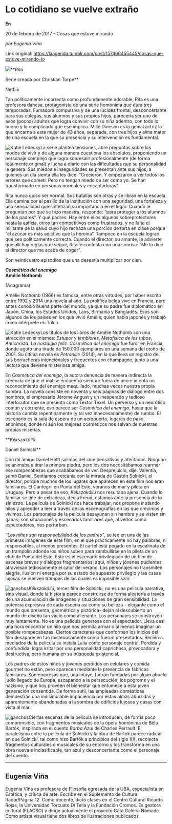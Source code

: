 # Lo cotidiano se vuelve extraño

**En**

20 de febrero de 2017 - Cosas que estuve mirando

_por Eugenia Viña_

Link original: https://laagenda.tumblr.com/post/157466455445/cosas-que-estuve-mirando-lo

![](https://64.media.tumblr.com/38355eefbf400cc9a0a4278f838674cf/tumblr_inline_pjzvnhODwR1t6q87u_500.jpg)***Rita*  

Serie creada por Christian Torpe**  

Netflix


Tan políticamente incorrecta como profundamente adorable, Rita es una profesora danesa, protagonista de una serie homónima que dura tres temporadas. Fumadora compulsiva y de una lucidez frontal, desconcertante para sus colegas, sus alumnos y sus propios hijos, parecería ser uno de esos (pocos) adultos que logra convivir con su niña adentro, con todo lo bueno y lo complicado que eso implica. Mille Dinesen es la genial actriz la que encarna a esta mujer de 43 años, separada, con tres hijos y alma mater de una escuela en la que su presencia y su intervención es fundamental. 

![Katie Ledecky](https://64.media.tumblr.com/b7f548f991685cc3f2bfceb2867babb5/tumblr_inline_pjzvnh0AL01t6q87u_400.jpg)La serie plantea tensiones, abre preguntas sobre los modos de vivir y de alguna manera cuestiona los absolutos, proponiendo un personaje complejo que logra sobresalir profesionalmente (de forma totalmente original) y lucha a diario con las dificultades que su personalidad le genera. Sus miedos e inseguridades se presentan ante sus hijos, a quienes un día sienta ella les dice: “Crecieron. Y empezaron a ver todos los errores que cometí. Pero no tengan miedo de ser como yo. Se han transformado en personas normales y encantadoras”.

Rita nunca quiso ser normal. Sus batallas son otras y se libran en la escuela. Ella camina por el pasillo de la institución con una seguridad, una fortaleza y una sensualidad que sintetizan su importancia en el lugar. Cuando le preguntan por qué se hizo maestra, responde: “para proteger a los alumnos de los padres”. Y qué padres. Hay entre ellos algunos sobreprotectores hasta la asfixia, otros tan competitivos como frustrados, y no falta el militante de la salud cuyo hijo rechaza una porción de torta en clase porque “el azúcar es más adictivo que la heroína”. Tampoco en la escuela logran que sea políticamente correcta. Cuando el director, su amante, le advierte que allí hay reglas que seguir, Rita le contesta con una sonrisa: “Me lo dice el director que me acaba de coger”. 

Son veinticuatro episodios que una desearía multiplicar por cien.

  
***Cosmética del enemigo***  
**Amélie Nothomb**  

(Anagrama) 

Amélie Nothomb (1966) es famosa, entre otras virtudes, por haber escrito entre 1992 y 2014 una novela al año. La prolífica belga vive en Francia, pero antes conoció buena parte del mundo, ya que su padre fue diplomático en Japón, China, los Estados Unidos, Laos, Birmania y Bangladés. Esos son algunos de los países en los que vivió Amélie, quien habla japonés y trabajó como intérprete en Tokio. 

![Katie Ledecky](https://64.media.tumblr.com/3606ebf61cc6d1b9adc0ca9e81009e87/tumblr_inline_pjzvnigoAO1t6q87u_250.jpg)Los títulos de los libros de Amélie Nothomb son una atracción en sí mismos: *Estupor y temblores*, *Metafísica de los tubos*, *Antichrista*, *La nostalgia feliz*. *Cosmética del enemigo* fue furor en Francia, donde agotó una tirada de 150.000 ejemplares en una semana del otoño de 2001. Su última novela es *Petronille* (2014), en la que lleva un registro de sus borracheras intencionales y frecuentes con champagne, junto a una lectora que deviene misteriosa amiga.

En *Cosmética del enemigo*, la autora denuncia de manera indirecta la creencia de que el mal se encuentra siempre fuera de uno e intenta un reconocimiento del enemigo maquillado, muchas veces nuestra propia sombra. La novela consiste en noventa y seis páginas de diálogo entre dos hombres, el empresario Jérome Angust y un inesperado y tedioso interlocutor que se presenta como Textor Texel. Un perverso y un neurótico común y corriente, eso parece ser *Cosmética del enemigo*, hasta que la historia cambia repentinamente (y tal vez innecesariamente) de rumbo. El escenario es la sala de espera de un aeropuerto, lugares de paso, anónimos, donde ni aún los mejores cosméticos nos salvan de nuestras propias miserias.

  
***Kékszakállú*  

Daniel Solnicki**

Con mi amigo Daniel Helft salimos del cine pensativos y afectados. Ninguno se animaba a tirar la primera piedra, pero los dos necesitábamos rearmar ese rompecabezas que acabábamos de ver. Desprejuicio, dije. Valentía, sumó Daniel. Sentíamos cercanía con la mirada de Gastón Solnicki, el director, porque muchos de los lugares que aparecen en este film nos eran familiares. El Cantegril en Punta del Este, veranos de mar y pileta en Uruguay. Pero a pesar de eso, *Kékszakállú* nos resultaba ajena. Cuando lo familiar se tiñe de extrañeza, decía Freud, estamos ante la presencia de lo siniestro. La película de Solnicki nos hace trabajar, nos propone ir atando hilos y aprender a leer a través de las escenografías en las que crecimos y vivimos. Los personajes de la película desayunan sin hambre y se visten sin ganas; son situaciones y escenarios familiares que, al verlos como espectadores, nos perturban. 

*“Los niños son responsabilidad de los padres”*, se lee en una de las primeras imágenes de este film, en el que prácticamente no hay palabras, ni responsables, al menos presentes. El cartel está pegado en la escalinata de un trampolín adonde los niños suben para zambullirse en la pileta de un club de Punta del Este. Este es el escenario privilegiado de un film de escenas breves y diálogos fragmentarios; aquí, niños y jóvenes pudientes atraviesan tediosamente el calor del verano. Los personajes no transmiten alegría, ilusión ni energía por su estado de supuesto privilegio y las casas lujosas se vuelven trampas de las cuales es imposible salir. 

![ganchos](https://64.media.tumblr.com/26a76a52779c8fd5a015960695ac2eb9/tumblr_inline_pjzvni6Uho1t6q87u_500.jpg)*Kékszakállú*, tercer film de Solnicki, no es una película narrativa, sino visual, donde la historia parece construirse de forma aleatoria a través de una acumulación de imágenes y situaciones de gran sensibilidad. La potencia expresiva de cada escena así como su belleza - elegante como el mundo que presenta, geométrica y pictórica- dejan al descubierto un mundo de diseño tan vacío como alienante. Los personajes se construyen muy lentamente. No es una película generosa con el espectador. Lleva casi una hora encontrar un hilo que nos permita armar o al menos imaginar un posible rompecabezas. Ciertos caracteres que conforman los inicios del film desaparecen tan misteriosamente como fueron presentados. Recién a mediados de la película se instala Laila como personaje central. Perdida y confundida, logra irritar por una personalidad caprichosa, provocadora y destructiva, pero humana en su búsqueda existencial.

Los padres de estos niños y jóvenes perdidos en celulares y comida gourmet no están, pero aparecen mediante la presencia de fábricas familiares. Son empresas que, una intuye, fueron fundadas por algún abuelo judío llegado de Europa, escapando a la persecución, los pogroms y el nazismo, y que hoy proveen el bienestar que entumece a esta joven generación consentida. De forma sutil, las empleadas domésticas demuestran una indisimulable impaciencia por estas almas aburridas y aparentemente abandonadas a la sombra de edificios lujosos y casas con vista al mar.

![ganchos](https://64.media.tumblr.com/38355eefbf400cc9a0a4278f838674cf/tumblr_inline_pjzvnhODwR1t6q87u_500.jpg)Ciertas escenas de la película se introducen, de forma poco comprensible, con fragmentos musicales de la ópera homónima de Béla Bartók, inspirada en el cuento *Barba Azul* de Charles Perrault. El paralelismo entre la película de Solnicki y la obra de Bartok parece radicar en que Solnicki, tal como hizo Bartók a principios del siglo XX, recolecta fragmentos culturales o musicales de su entorno y los transforma en una obra nueva e inclasificable, tan azul y desconcertante como el personaje del cuento.

  




---

 Eugenia Viña
-------------

 Eugenia Viña es profesora de Filosofía egresada de la UBA, especialista en Estética, y crítica de arte. Escribe en el Suplemento de Cultura Radar/Página 12. Como docente, dictó clases en el Centro Cultural Ricardo Rojas, la Universidad Torcuato Di Tella y la Fundación Cromos. Es gestora cultural (FLACSO) y dirige actualmente el proyecto Cata Galería Nómade. Como artista visual tiene dos libros de ilustraciones publicados. 

